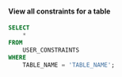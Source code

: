 #### View all constraints for a table
```sql
SELECT
    *
FROM
    USER_CONSTRAINTS
WHERE
    TABLE_NAME = 'TABLE_NAME';
```